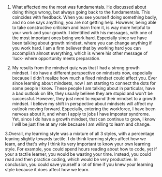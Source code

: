 1. What affected me the most was fundamentals. He discussed about doing things wrong, but always going back to the fundamentals. This coincides with feedback. When you see yourself doing something badly, and no one says anything, you are not getting help. However, being able to take constructive criticism and learn from it, is way more helpful to your work and your growth.
I identified with his messages, with one of the most important ones being work hard. Especially since we have been talking about growth mindset, where you can change anything if you work hard. I am a firm believer that by working hard you can accomplish almost everything, which is where his other message of 'luck- where opportunity meets preparation.

2. My results from the mindset quiz was that I had a strong growth mindset. I do have a different perspective on mindsets now, especially because I didn't realize how much a fixed mindset could affect you. Ever since learning about mindsets, now I am starting to connect the dots for some people I know. These people I am talking about in particular, have a bad outlook on life, they usually believe they are stupid and won't be successful. However, they just need to expand their mindset to a growth mindset. I believe my shift in perspective about mindsets will affect my outlook moving forward. Especially, entering the workforce, I have been nervous about it, and when I apply to jobs I have imposter syndrome. Yet, since I do have a growth mindset, that can continue to grow, I know I will be just fine at any role because I am willing to learn and change. 


3.Overall, my learning style was a mixture of all 3 styles, with a percentage leaning slightly towards tactile. I do think learning styles affect how we learn, and that's why I think its very important to know your own learning style. For example, you could spend hours reading about how to code, yet if your a tactile learner, you would be wasting your time. Instead, you could read and then practice coding, which would be very productive. In conclusion, you could save yourself a lot of time if you knew your learning style because it does affect how we learn.
